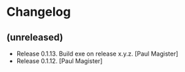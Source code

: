 Changelog
=========


(unreleased)
------------
- Release 0.1.13. Build exe on release x.y.z. [Paul Magister]
- Release 0.1.12. [Paul Magister]


